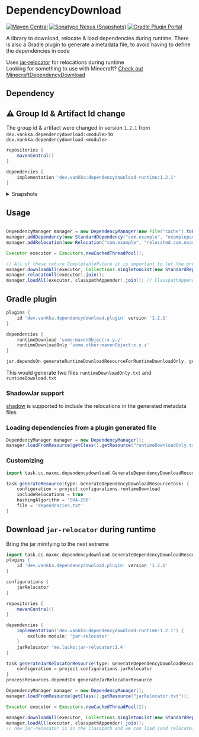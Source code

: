 # DependencyDownload
[![Maven Central](https://img.shields.io/maven-central/v/dev.vankka/dependencydownload-runtime?label=release)](https://search.maven.org/search?q=g:dev.vankka%20a:dependencydownload-*)
[![Sonatype Nexus (Snapshots)](https://img.shields.io/nexus/s/dev.vankka/dependencydownload-runtime?label=dev&server=https%3A%2F%2Fs01.oss.sonatype.org)](https://s01.oss.sonatype.org/#view-repositories;snapshots~browsestorage~dev)
[![Gradle Plugin Portal](https://img.shields.io/gradle-plugin-portal/v/dev.vankka.dependencydownload.plugin?label=gradle%20plugin)](https://plugins.gradle.org/plugin/dev.vankka.dependencydownload.plugin)

A library to download, relocate & load dependencies during runtime.
There is also a Gradle plugin to generate a metadata file, to avoid having to define the dependencies in code

Uses [jar-relocator](https://github.com/lucko/jar-relocator/) for relocations during runtime  
Looking for something to use with Minecraft? [Check out MinecraftDependencyDownload](https://github.com/Vankka/MinecraftDependencyDownload/)

## Dependency

## ⚠️ Group Id & Artifact Id change

The group id & artifact were changed in version `1.2.1` from `dev.vankka.dependencydownload:<module>` to `dev.vankka:dependencydownload-<module>`

```groovy
repositories {
    mavenCentral()
}

dependencies {
    implementation 'dev.vankka:dependencydownload-runtime:1.2.1'
}
```

<details>
    <summary>Snapshots</summary>

```groovy
repositories {
    maven {
        url 'https://s01.oss.sonatype.org/content/repositories/snapshots/'
    }
}

dependencies {
    implementation 'dev.vankka:dependencydownload-runtime:1.2.2-SNAPSHOT'
}
```
</details>

## Usage
```java

DependencyManager manager = new DependencyManager(new File("cache").toPath());
manager.addDependency(new StandardDependency("com.example", "examplepackage", "1.0.0", "<hash>", "SHA-256"));
manager.addRelocation(new Relocation("com.example", "relocated.com.example"));

Executor executor = Executors.newCachedThreadPool();

// All of these return CompletableFuture it is important to let the previous step finishing before starting the next
manager.downloadAll(executor, Collections.singletonList(new StandardRepository("https://repo.example.com/maven2"))).join();
manager.relocateAll(executor).join();
manager.loadAll(executor, classpathAppender).join(); // ClasspathAppender is a interface that you need to implement to append a Path to the classpath
```

## Gradle plugin
```groovy
plugins {
    id 'dev.vankka.dependencydownload.plugin' version '1.2.1'
}

dependencies {
    runtimeDownload 'some:mavenObject:x.y.z'
    runtimeDownloadOnly 'some.other:mavenObject:x.y.z'
}

jar.dependsOn generateRuntimeDownloadResourceForRuntimeDownloadOnly, generateRuntimeDownloadResourceForRuntimeDownload
```
This would generate two files `runtimeDownloadOnly.txt` and `runtimeDownload.txt`

### ShadowJar support
[shadow](https://github.com/johnrengelman/shadow) is supported to include the relocations in the generated metadata files

### Loading dependencies from a plugin generated file
```java
DependencyManager manager = new DependencyManager();
manager.loadFromResource(getClass().getResource("runtimeDownloadOnly.txt"));
```

### Customizing 
```groovy
import task.cc.maxmc.dependencydownload.GenerateDependencyDownloadResourceTask

task generateResource(type: GenerateDependencyDownloadResourceTask) {
    configuration = project.configurations.runtimeDownload
    includeRelocations = true
    hashingAlgorithm = 'SHA-256'
    file = 'dependencies.txt'
}
```

## Download `jar-relocator` during runtime
Bring the jar minifying to the next extreme
```groovy
import task.cc.maxmc.dependencydownload.GenerateDependencyDownloadResourceTask
plugins {
    id 'dev.vankka.dependencydownload.plugin' version '1.2.1'
}

configurations {
    jarRelocator
}

repositories {
    mavenCentral()
}

dependencies {
    implementation('dev.vankka:dependencydownload-runtime:1.2.1') {
        exclude module: 'jar-relocator'
    }
    jarRelocator 'me.lucko:jar-relocator:1.4'
}

task generateJarRelocatorResource(type: GenerateDependencyDownloadResourceTask) {
    configuration = project.configurations.jarRelocator
}
processResources.dependsOn generateJarRelocatorResource
```

```java
DependencyManager manager = new DependencyManager();
manager.loadFromResource(getClass().getResource("jarRelocator.txt"));

Executor executor = Executors.newCachedThreadPool(2);

manager.downloadAll(executor, Collections.singletonList(new StandardRepository("https://repo.example.com/maven2"))).join();
manager.loadAll(executor, classpathAppender).join();
// now jar-relocator is in the classpath and we can load (and relocate) dependencies from a regular configuration
```
